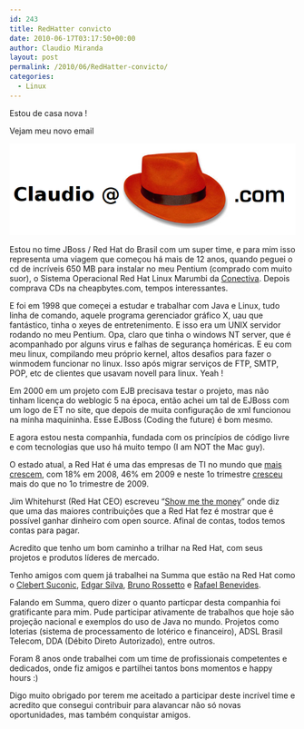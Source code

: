```yaml
---
id: 243
title: RedHatter convicto
date: 2010-06-17T03:17:50+00:00
author: Claudio Miranda
layout: post
permalink: /2010/06/RedHatter-convicto/
categories:
  - Linux
---
```

Estou de casa nova ! 

Vejam meu novo email 

<img src="/resources/claudio/20100616_claudio_rh.png" align="baseline" />

Estou no time JBoss / Red Hat do Brasil com um super time, e para mim isso representa uma viagem que começou há mais de 12 anos, quando peguei o cd de incríveis 650 MB para instalar no meu Pentium (comprado com muito suor), o Sistema Operacional Red Hat Linux Marumbi da [Conectiva](http://en.wikipedia.org/wiki/Conectiva). Depois comprava CDs na cheapbytes.com, tempos interessantes. 

E foi em 1998 que começei a estudar e trabalhar com Java e Linux, tudo linha de comando, aquele programa gerenciador gráfico X, uau que fantástico, tinha o xeyes de entretenimento. E isso era um UNIX servidor rodando no meu Pentium. Opa, claro que tinha o windows NT server, que é acompanhado por alguns virus e falhas de segurança homéricas. E eu com meu linux, compilando meu próprio kernel, altos desafios para fazer o winmodem funcionar no linux. Isso após migrar serviços de FTP, SMTP, POP, etc de clientes que usavam novell para linux. Yeah !
  
  


Em 2000 em um projeto com EJB precisava testar o projeto, mas não tinham licença do weblogic 5 na época, então achei um tal de EJBoss com um logo de ET no site, que depois de muita configuração de xml funcionou na minha maquininha. Esse EJBoss (Coding the future) é bom mesmo. 

E agora estou nesta companhia, fundada com os princípios de código livre e com tecnologias que uso há muito tempo (I am NOT the Mac guy). 

O estado atual, a Red Hat é uma das empresas de TI no mundo que <a target="_blank" href="http://itmanagement.earthweb.com/osrc/article.php/3872861/How-Red-Hat-Made-Money-in-2010.htm">mais</a> <a target="_blank" href="http://news.cnet.com/8301-13505_3-10360326-16.html">crescem</a>, com 18% em 2008, 46% em 2009 e neste 1o trimestre <a target="_blank" href="http://yhoo.it/dv0A2T">cresceu</a> mais do que no 1o trimestre de 2009. 

Jim Whitehurst (Red Hat CEO) escreveu &#8220;<a target="_blank" href="http://opensource.com/business/10/5/show-me-money">Show me the money</a>&#8221; onde diz que uma das maiores contribuições que a Red Hat fez é mostrar que é possível ganhar dinheiro com open source. Afinal de contas, todos temos contas para pagar. 

Acredito que tenho um bom caminho a trilhar na Red Hat, com seus projetos e produtos líderes de mercado. 

Tenho amigos com quem já trabalhei na Summa que estão na Red Hat como o [Clebert Suconic](http://clebertsuconic.blogspot.com/), [Edgar Silva](http://edgarsilva.com.br/), [Bruno Rossetto](http://brmachado.blogspot.com/) e [Rafael Benevides](http://www.jroller.com/rafaelbenevides/). 

Falando em Summa, quero dizer o quanto particpar desta companhia foi gratificante para mim. Pude participar ativamente de trabalhos que hoje são projeção nacional e exemplos do uso de Java no mundo. Projetos como loterias (sistema de processamento de lotérico e financeiro), ADSL Brasil Telecom, DDA (Débito Direto Autorizado), entre outros. 

Foram 8 anos onde trabalhei com um time de profissionais competentes e dedicados, onde fiz amigos e partilhei tantos bons momentos e happy hours :) 

Digo muito obrigado por terem me aceitado a participar deste incrível time e acredito que consegui contribuir para alavancar não só novas oportunidades, mas também conquistar amigos.